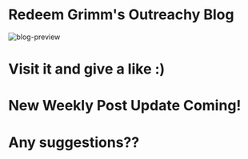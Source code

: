 # Redeem Grimm's Outreachy Blog

![blog-preview](https://user-images.githubusercontent.com/45304978/213837325-e7db3a36-35d4-467f-adf9-e731a014ed0d.JPG)

# Visit it and give a like :)
# New Weekly Post Update Coming!
# Any suggestions??
